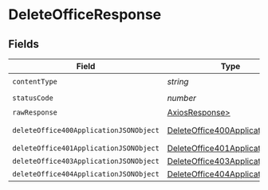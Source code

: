 # DeleteOfficeResponse


## Fields

| Field                                                                                       | Type                                                                                        | Required                                                                                    | Description                                                                                 |
| ------------------------------------------------------------------------------------------- | ------------------------------------------------------------------------------------------- | ------------------------------------------------------------------------------------------- | ------------------------------------------------------------------------------------------- |
| `contentType`                                                                               | *string*                                                                                    | :heavy_check_mark:                                                                          | N/A                                                                                         |
| `statusCode`                                                                                | *number*                                                                                    | :heavy_check_mark:                                                                          | N/A                                                                                         |
| `rawResponse`                                                                               | [AxiosResponse>](https://axios-http.com/docs/res_schema)                                    | :heavy_minus_sign:                                                                          | N/A                                                                                         |
| `deleteOffice400ApplicationJSONObject`                                                      | [DeleteOffice400ApplicationJSON](../../models/operations/deleteoffice400applicationjson.md) | :heavy_minus_sign:                                                                          | Precondition failed                                                                         |
| `deleteOffice401ApplicationJSONObject`                                                      | [DeleteOffice401ApplicationJSON](../../models/operations/deleteoffice401applicationjson.md) | :heavy_minus_sign:                                                                          | Unauthenticated                                                                             |
| `deleteOffice403ApplicationJSONObject`                                                      | [DeleteOffice403ApplicationJSON](../../models/operations/deleteoffice403applicationjson.md) | :heavy_minus_sign:                                                                          | Forbidden                                                                                   |
| `deleteOffice404ApplicationJSONObject`                                                      | [DeleteOffice404ApplicationJSON](../../models/operations/deleteoffice404applicationjson.md) | :heavy_minus_sign:                                                                          | Not Found                                                                                   |